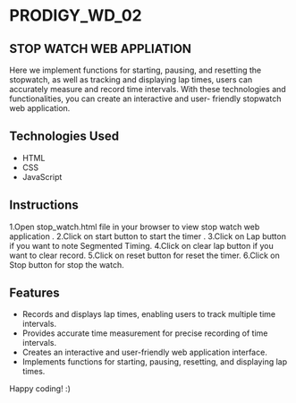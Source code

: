 # PRODIGY_WD_02

## STOP WATCH WEB APPLIATION

Here we  implement functions for
 starting, pausing, and resetting the stopwatch, as well as tracking and 
displaying lap times, users can accurately
 measure and record time intervals. With
 these technologies and functionalities, 
you can create an interactive and user-
friendly stopwatch web application.

## Technologies Used

- HTML
- CSS
- JavaScript

## Instructions
1.Open stop_watch.html file in your browser to view stop watch web application .
2.Click on start button to start the timer .
3.Click on Lap button if you want to note Segmented Timing.
4.Click on clear lap button if you want to clear record.
5.Click on reset button for reset the timer.
6.Click on Stop button for stop the watch.

## Features

- Records and displays lap times, enabling users to track multiple time intervals.
- Provides accurate time measurement for precise recording of time intervals.
- Creates an interactive and user-friendly web application interface.
- Implements functions for starting, pausing, resetting, and displaying lap times.

Happy coding! :)

